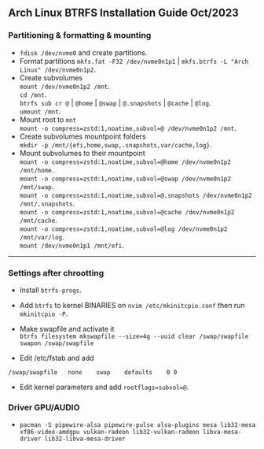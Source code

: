 ## Arch Linux BTRFS Installation Guide Oct/2023

### Partitioning & formatting & mounting

* `fdisk /dev/nvme0` and create partitions.
* Format partitions `mkfs.fat -F32 /dev/nvme0n1p1` | `mkfs.btrfs -L "Arch Linux" /dev/nvme0n1p2`.
* Create subvolumes<br>
`mount /dev/nvme0n1p2 /mnt`.<br>
`cd /mnt`.<br>
`btrfs sub cr @` | `@home` | `@swap` | `@.snapshots` | `@cache` | `@log`.<br>
`umount /mnt`.
* Mount root to `mnt`<br>
`mount -o compress=zstd:1,noatime,subvol=@ /dev/nvme0n1p2 /mnt`.
* Create subvolumes mountpoint folders<br>
`mkdir -p /mnt/{efi,home,swap,.snapshots,var/cache,log}`.
* Mount subvolumes to their mountpoint<br>
`mount -o compress=zstd:1,noatime,subvol=@home /dev/nvme0n1p2 /mnt/home`.<br>
`mount -o compress=zstd:1,noatime,subvol=@swap /dev/nvme0n1p2 /mnt/swap`.<br>
`mount -o compress=zstd:1,noatime,subvol=@.snapshots /dev/nvme0n1p2 /mnt/.snapshots`.<br>
`mount -o compress=zstd:1,noatime,subvol=@cache /dev/nvme0n1p2 /mnt/cache`.<br>
`mount -o compress=zstd:1,noatime,subvol=@log /dev/nvme0n1p2 /mnt/var/log`.<br>
`mount /dev/nvme0n1p1 /mnt/efi`.<br>

***

### Settings after chrootting
* Install `btrfs-progs`.

* Add `btrfs` to kernel BINARIES on `nvim /etc/mkinitcpio.conf`
then run `mkinitcpio -P`.

* Make swapfile and activate it<br>
`btrfs filesystem mkswapfile --size=4g --uuid clear /swap/swapfile`<br>
`swapon /swap/swapfile`

* Edit /etc/fstab and add<br>
```
/swap/swapfile   none    swap    defaults    0 0
```
* Edit kernel parameters and add `rootflags=subvol=@`.

### Driver GPU/AUDIO
* `pacman -S pipewire-alsa pipewire-pulse alsa-plugins mesa lib32-mesa xf86-video-amdgpu vulkan-radeon lib32-vulkan-radeon libva-mesa-driver lib32-libva-mesa-driver`
